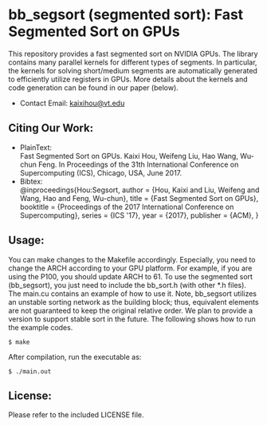 # bb_segsort (segmented sort): Fast Segmented Sort on GPUs
This repository provides a fast segmented sort on NVIDIA GPUs. The library contains many parallel kernels for different types of segments. In particular, the kernels for solving short/medium segments are automatically generated to efficiently utilize registers in GPUs. More details about the kernels and code generation can be found in our paper (below).

* Contact Email: kaixihou@vt.edu


## Citing Our Work:
* PlainText:  
Fast Segmented Sort on GPUs. 
Kaixi Hou, Weifeng Liu, Hao Wang, Wu-chun Feng.
In Proceedings of the 31th International Conference on Supercomputing (ICS), 
Chicago, USA, 
June 2017.
* Bibtex:  
@inproceedings{Hou:Segsort,
     author = {Hou, Kaixi and Liu, Weifeng and Wang, Hao and Feng, Wu-chun},
     title = {Fast Segmented Sort on GPUs},
     booktitle = {Proceedings of the 2017 International Conference on Supercomputing},
     series = {ICS '17},
     year = {2017},
     publisher = {ACM},
}

## Usage:
You can make changes to the Makefile accordingly. Especially, you need to change the ARCH according to your GPU platform. For example, if you are using the P100, you should update ARCH to 61. 
To use the segmented sort (bb_segsort), you just need to include the bb_sort.h (with other *.h files). The main.cu contains an example of how to use it. Note, bb_segsort utilizes an unstable sorting network as the building block; thus, equivalent elements are not guaranteed to keep the original relative order. We plan to provide a version to support stable sort in the future. 
The following shows how to run the example codes.
```
$ make
```
After compilation, run the executable as: 
```
$ ./main.out
```

## License: 
Please refer to the included LICENSE file.
